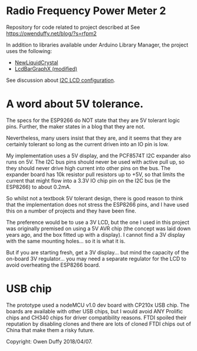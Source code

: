 # Radio Frequency Power Meter 2
Repository for code related to project described at See https://owenduffy.net/blog/?s=rfpm2

In addition to libraries available under Arduino Library Manager, the project uses the following:
* [NewLiquidCrystal](https://bitbucket.org/fmalpartida/new-liquidcrystal/wiki/Home)
* [LcdBarGraphX (modified)](https://github.com/owenduffy/LcdBarGraphX)
 
See discussion about [I2C LCD configuration](https://owenduffy.net/blog/?s=LiquidCrystal_I2C+type).

# A word about 5V tolerance.

The specs for the ESP9266 do NOT state that they are 5V tolerant logic pins. Further, the maker states in a blog that they are not.

Nevertheless, many users insist that they are, and it seems that they are certainly tolerant so long as the current driven into an IO pin is low.

My implementation uses a 5V display, and the PCF8574T I2C expander also runs on 5V. The I2C bus pins should never be used with active pull up, so they should never drive high current into other pins on the bus. The expander
board has 10k resistor pull resistors up to +5V, so that limits the current that might flow into a 3.3V IO chip pin on the I2C bus (ie the ESP8266) to about 0.2mA.

So whilst not a textbook 5V tolerant design, there is good reason to think that the implementation does not stress the ESP8266 pins, and I have used this on a number of projects and they have been fine.

The preference would be to use a 3V LCD, but the one I used in this project was originally premised on using a 5V AVR chip (the concept was laid down years ago, and the box fitted up with a display). I cannot
find a 3V display with the same mounting holes... so it is what it is.

But if you are starting fresh, get a 3V display... but mind the capacity of the on-board 3V regulator... you may need a separate regulator for the LCD to avoid overheating the ESP8266 board.

# USB chip
The prototype used a nodeMCU v1.0 dev board with CP210x USB chip. The boards are available with other USB chips, but I would avoid ANY Prolific chips and CH340 chips for driver compatibility reasons.
 FTDI spoiled their reputation by disabling clones and there are lots of cloned FTDI chips out of China that make them a risky future.

Copyright: Owen Duffy 2018/04/07.



